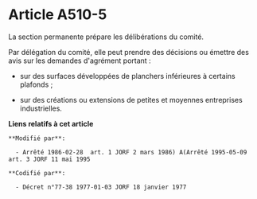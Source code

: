 # Article A510-5

La section permanente prépare les délibérations du comité.

Par délégation du comité, elle peut prendre des décisions ou émettre des avis sur les demandes d'agrément portant :

- sur des surfaces développées de planchers inférieures à certains plafonds ;

- sur des créations ou extensions de petites et moyennes entreprises industrielles.

**Liens relatifs à cet article**

	**Modifié par**:

	  - Arrêté 1986-02-28  art. 1 JORF 2 mars 1986) A(Arrêté 1995-05-09 art. 3 JORF 11 mai 1995

	**Codifié par**:

	  - Décret n°77-38 1977-01-03 JORF 18 janvier 1977
